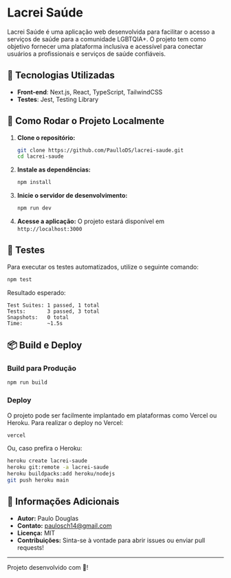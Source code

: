 # Lacrei Saúde

Lacrei Saúde é uma aplicação web desenvolvida para facilitar o acesso a serviços de saúde para a comunidade LGBTQIA+. O projeto tem como objetivo fornecer uma plataforma inclusiva e acessível para conectar usuários a profissionais e serviços de saúde confiáveis.

## 🚀 Tecnologias Utilizadas

- **Front-end**: Next.js, React, TypeScript, TailwindCSS
- **Testes**: Jest, Testing Library

## 📌 Como Rodar o Projeto Localmente

1. **Clone o repositório:**
   ```sh
   git clone https://github.com/PaulloDS/lacrei-saude.git
   cd lacrei-saude
   ```
2. **Instale as dependências:**
   ```sh
   npm install
   ```
3. **Inicie o servidor de desenvolvimento:**
   ```sh
   npm run dev
   ```
4. **Acesse a aplicação:**
   O projeto estará disponível em `http://localhost:3000`

## 🔧 Testes

Para executar os testes automatizados, utilize o seguinte comando:
```sh
npm test
```
Resultado esperado:
```
Test Suites: 1 passed, 1 total
Tests:       3 passed, 3 total
Snapshots:   0 total
Time:        ~1.5s
```

## 📦 Build e Deploy

### Build para Produção
```sh
npm run build
```
### Deploy
O projeto pode ser facilmente implantado em plataformas como Vercel ou Heroku. Para realizar o deploy no Vercel:
```sh
vercel
```
Ou, caso prefira o Heroku:
```sh
heroku create lacrei-saude
heroku git:remote -a lacrei-saude
heroku buildpacks:add heroku/nodejs
git push heroku main
```

## 📄 Informações Adicionais

- **Autor:** Paulo Douglas
- **Contato:** paulosch14@gmail.com
- **Licença:** MIT
- **Contribuições:** Sinta-se à vontade para abrir issues ou enviar pull requests!

---
Projeto desenvolvido com 💙!

